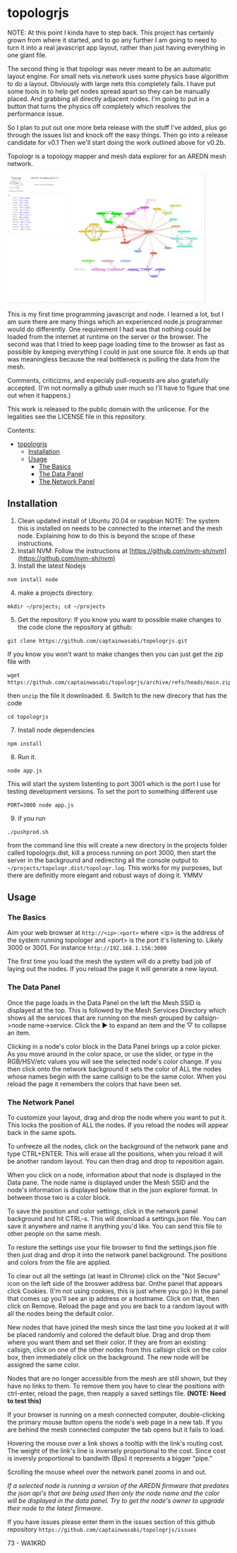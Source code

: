 # topologrjs

NOTE: At this point I kinda have to step back.  This project has certainly grown from where it started, and to go any further I am going to need to turn it into a real javascript app layout, rather than just having everything in one giant file.  

The second thing is that topologr was never meant to be an automatic layout engine.  For small nets vis.network uses some physics base algorithm to do a layout.  Obviously with large nets this completely fails.  I have put some tools in to help get nodes spread apart so they can be manually placed.  And grabbing all directly adjacent nodes.  I'm going to put in a button that turns the physics off completely which resolves the performance issue.

So I plan to put out one more beta release with the stuff I've added, plus go through the issues list and knock off the easy things. Then go into a release candidate for v0.1 Then we'll start doing the work outlined above for v0.2b.

Topologr is a topology mapper and mesh data explorer for an AREDN mesh network.

<img src="resources/Topologr.png" width="450">

This is my first time programming javascript and node.  I learned a lot, but I am sure there are many things which an experienced node.js programmer would do differently.  One requirement I had was that nothing could be loaded from the internet at runtime on the server or the browser.  The second was that I tried to keep page loading time to the browser as fast as possible by keeping everything I could in just one source file. It ends up that was meaningless because the real bottleneck is pulling the data from the mesh.

Comments, criticizms, and especialy pull-requests are also gratefully accepted. (I'm not normally a github user much so I'll have to figure that one out when it happens.)

This work is released to the public domain with the unlicense.  For the legalities
see the LICENSE file in this repository.

Contents:
- [topologrjs](#topologrjs)
  - [Installation](#installation)
  - [Usage](#usage)
    - [The Basics](#the-basics)
    - [The Data Panel](#the-data-panel)
    - [The Network Panel](#the-network-panel)

## Installation

1. Clean updated install of Ubuntu 20.04 or raspbian
  NOTE: The system this is installed on needs to be connected to the internet and the mesh node.  Explaining how to do this is beyond the scope of these instructions.
2. Install NVM:
  Follow the instructions at [https://github.com/nvm-sh/nvm](https://github.com/nvm-sh/nvm)
3. Install the latest Nodejs
  ```
  nvm install node
  ```
4. make a projects directory.
  ```
  mkdir ~/projects; cd ~/projects
  ```
5. Get the repository:
  If you know you want to possible make changes to the code clone the repository at github:
  ```
  git clone https://github.com/captainwasabi/topologrjs.git
  ```
  If you know you won't want to make changes then you can just get the zip file with
  ```
  wget https://github.com/captainwasabi/topologrjs/archive/refs/heads/main.zip
  ```
  then `unzip` the file it downloaded.
6. Switch to the new direcory that has the code
  ```
  cd topologrjs
  ```
7. Install node dependencies
  ```
  npm install
  ```
8. Run it.
  ```
  node app.js
  ```
  This will start the system listenting to port 3001 which is the port I use for testing development versions.  To set the port to something different use
  ```
  PORT=3000 node app.js
  ```
9. if you run
  ```
  ./pushprod.sh
  ```
  from the command line this will create a new directory in the projects folder called topologrjs.dist, kill a process running on port 3000, then start the server in the background and redirecting all the console output to `~/projects/topologr.dist/topologr.log`.  This works for my purposes, but there are definitly more elegant and robust ways of doing it. YMMV

## Usage

### The Basics

Aim your  web browser at `http://<ip>:<port>` where \<ip> is the address of the system running topologer and \<port> is the port it's listening to. Likely 3000 or 3001.  For instance `http://192.168.1.156:3000`

The first time you load the mesh the system will do a pretty bad job of laying out the nodes.  If you reload the page it will generate a new layout.

### The Data Panel

Once the page loads in the Data Panel on the left the Mesh SSID is displayed at the top. This is followed by the Mesh Services Directory which shows all the services that are running on the mesh grouped by callsign->node name->service.  Click the ▶ to
expand an item and the ▽ to collapse an item.

Clicking in a node's color block in the Data Panel brings up a color picker.  As you move around in the color space, or use the slider, or type in the
RGB/HSV/etc values you will see the selected node's color change.  If you then click onto the network background it sets the color of ALL the nodes whose names begin with the same callsign to be the same color. When you reload the page it remembers the colors that have been set.

### The Network Panel

To customize your layout, drag and drop the node where you want to put it.  This locks the position of ALL the nodes.  If you reload the nodes will appear back in the same spots.

To unfreeze all the nodes, click on the background of the network pane and type CTRL+ENTER.  This will erase all the positions, when you reload it will be another random layout.  You can then drag and drop to reposition again.

When you click on a node, information about that node is displayed in the Data pane. The node name is displayed under the Mesh SSID and the node's information is displayed below that in the json explorer format.  In between those two is a color block.

To save the position and color settings, click in the network panel background and hit CTRL-s.  This will download a settings.json file.  You can save it anywhere and name it anything you'd like.  You can send this file to other people on the same mesh.

To restore the settings use your file browser to find the settings.json file then just drag and drop it into the network panel background. The positions and colors from the file are applied.

To clear out all the settings (at least in Chrome) click on the "Not Secure" icon on the left side of the broswer address bar. Onthe panel that appears click Cookies. (I'm not using cookies, this is just where you go.) In the panel that comes up you'll see an ip address or a hostname.  Click on that, then click on Remove.  Reload the page and you are back to a random layout with all the nodes being the default color.

New nodes that have joined the mesh since the last time you looked at it will be placed randomly and colored the default blue. Drag and drop them where you want them and set their color.  If they are from an existing callsign, click on one of the other nodes from this callsign click on the color box, then immediately click on the background. The new node will be assigned the same color.

Nodes that are no longer accessible from the mesh are still shown, but they have no links to them.  To remove them you have to clear the positions with ctrl-enter, reload the page, then reapply a saved settings file. **(NOTE: Need to test this)**

If your browser is running on a mesh connected computer, double-clicking the primary mouse button opens the node's web page in a new tab.  If you are behind the mesh connected computer the tab opens but it fails to load.

Hovering the mouse over a link shows a tooltip with the link's routing cost.  The weight of the link's line is inversely proportional to the cost.  Since cost is inversly proportional to bandwith (Bps) it represents a bigger "pipe."

Scrolling the mouse wheel over the network panel zooms in and out.

*If a selected node is running a version of the AREDN firmware that predates the json api's that are being used then only the node name and the color will be displayed in the data panel. Try to get the node's owner to upgrade their node to the latest firmware.*

If you have issues please enter them in the issues section of this github repository `https://github.com/captainwasabi/topologrjs/issues`

73 -
WA1KRD
